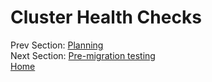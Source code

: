 # Cluster Health Checks

Prev Section: [Planning](./planning.md)<br>
Next Section: [Pre-migration testing](./pre-migration-testing.md)<br>
[Home](./README.md)
